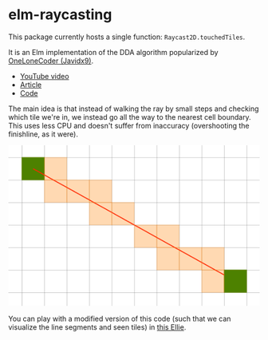 # elm-raycasting

This package currently hosts a single function: `Raycast2D.touchedTiles`.

It is an Elm implementation of the DDA algorithm popularized by [OneLoneCoder (Javidx9)](https://twitter.com/javidx9).

* [YouTube video](https://www.youtube.com/watch?v=NbSee-XM7WA)
* [Article](https://lodev.org/cgtutor/raycasting.html)
* [Code](https://github.com/OneLoneCoder/olcPixelGameEngine/blob/61d0e06766c3dbf7571cbf39d1727b1c8b84fedf/Videos/OneLoneCoder_PGE_RayCastDDA.cpp)

The main idea is that instead of walking the ray by small steps and checking which tile we're in, we instead go all the way to the nearest cell boundary. This uses less CPU and doesn't suffer from inaccuracy (overshooting the finishline, as it were).

![Screenshot](https://github.com/Janiczek/elm-raycasting/raw/main/docs/raycast.png)

You can play with a modified version of this code (such that we can visualize the line segments and seen tiles) in [this Ellie](https://ellie-app.com/cyBMhVp2hv2a1).

